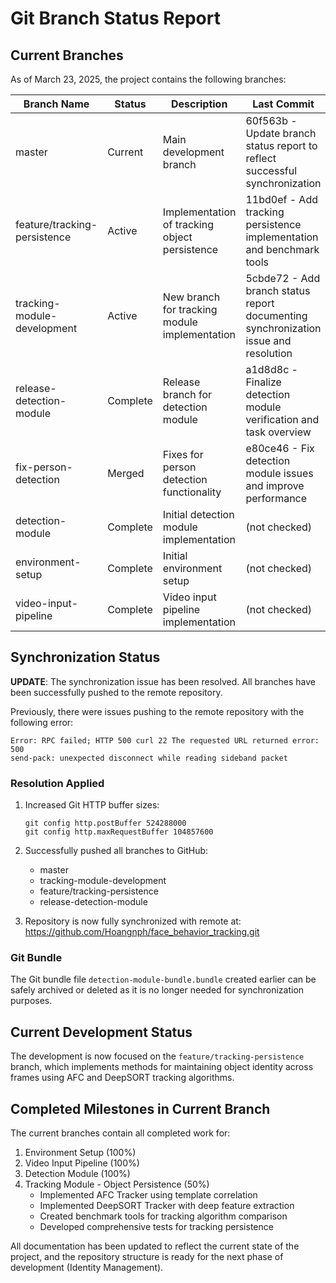 # Git Branch Status Report

## Current Branches

As of March 23, 2025, the project contains the following branches:

| Branch Name | Status | Description | Last Commit |
|-------------|--------|-------------|------------|
| master | Current | Main development branch | 60f563b - Update branch status report to reflect successful synchronization |
| feature/tracking-persistence | Active | Implementation of tracking object persistence | 11bd0ef - Add tracking persistence implementation and benchmark tools |
| tracking-module-development | Active | New branch for tracking module implementation | 5cbde72 - Add branch status report documenting synchronization issue and resolution |
| release-detection-module | Complete | Release branch for detection module | a1d8d8c - Finalize detection module verification and task overview |
| fix-person-detection | Merged | Fixes for person detection functionality | e80ce46 - Fix detection module issues and improve performance |
| detection-module | Complete | Initial detection module implementation | (not checked) |
| environment-setup | Complete | Initial environment setup | (not checked) |
| video-input-pipeline | Complete | Video input pipeline implementation | (not checked) |

## Synchronization Status

**UPDATE**: The synchronization issue has been resolved. All branches have been successfully pushed to the remote repository.

Previously, there were issues pushing to the remote repository with the following error:

```
Error: RPC failed; HTTP 500 curl 22 The requested URL returned error: 500
send-pack: unexpected disconnect while reading sideband packet
```

### Resolution Applied

1. Increased Git HTTP buffer sizes:
   ```
   git config http.postBuffer 524288000
   git config http.maxRequestBuffer 104857600
   ```

2. Successfully pushed all branches to GitHub:
   - master
   - tracking-module-development
   - feature/tracking-persistence
   - release-detection-module

3. Repository is now fully synchronized with remote at: https://github.com/Hoangnph/face_behavior_tracking.git

### Git Bundle 

The Git bundle file `detection-module-bundle.bundle` created earlier can be safely archived or deleted as it is no longer needed for synchronization purposes.

## Current Development Status

The development is now focused on the `feature/tracking-persistence` branch, which implements methods for maintaining object identity across frames using AFC and DeepSORT tracking algorithms.

## Completed Milestones in Current Branch

The current branches contain all completed work for:

1. Environment Setup (100%)
2. Video Input Pipeline (100%)
3. Detection Module (100%)
4. Tracking Module - Object Persistence (50%)
   - Implemented AFC Tracker using template correlation
   - Implemented DeepSORT Tracker with deep feature extraction
   - Created benchmark tools for tracking algorithm comparison
   - Developed comprehensive tests for tracking persistence

All documentation has been updated to reflect the current state of the project, and the repository structure is ready for the next phase of development (Identity Management).
